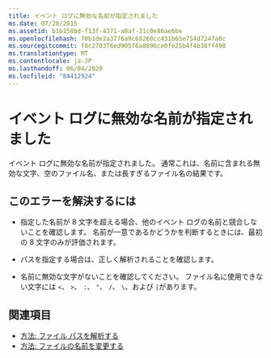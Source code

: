 ```yaml
---
title: イベント ログに無効な名前が指定されました
ms.date: 07/20/2015
ms.assetid: b1b158bd-f13f-4371-a8af-31c0e86ae6be
ms.openlocfilehash: 70b1de2a3776a9c68260cc431b65e754d7247a0c
ms.sourcegitcommit: f8c270376ed905f6a8896ce0fe25b4f4b38ff498
ms.translationtype: MT
ms.contentlocale: ja-JP
ms.lasthandoff: 06/04/2020
ms.locfileid: "84412924"
---
```

# <a name="an-invalid-name-was-specified-for-the-event-log"></a>イベント ログに無効な名前が指定されました
イベント ログに無効な名前が指定されました。 通常これは、名前に含まれる無効な文字、空のファイル名、または長すぎるファイル名の結果です。  
  
## <a name="to-correct-this-error"></a>このエラーを解決するには  
  
- 指定した名前が 8 文字を超える場合、他のイベント ログの名前と競合しないことを確認します。 名前が一意であるかどうかを判断するときには、最初の 8 文字のみが評価されます。  
  
- パスを指定する場合は、正しく解析されることを確認します。  
  
- 名前に無効な文字がないことを確認してください。 ファイル名に使用できない文字には `<`、 `>`、 `:`、 `"`、 `/`、 `\`、および `|`があります。  
  
## <a name="see-also"></a>関連項目

- [方法: ファイル パスを解析する](../developing-apps/programming/drives-directories-files/how-to-parse-file-paths.md)
- [方法: ファイルの名前を変更する](../developing-apps/programming/drives-directories-files/how-to-rename-a-file.md)
